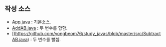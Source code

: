 ## 작성 소스
- [App.java](https://github.com/yongbeom76/study_javas/blob/master/src/App.java) : 기본소스.
- [AddAB.java](https://github.com/yongbeom76/study_javas/blob/master/src/AddAB.java) : 두 변수를 합함.
- [(https://github.com/yongbeom76/study_javas/blob/master/src/SubtractAB.java) : 두 변수를 뺄셈.

